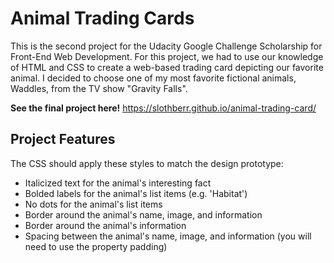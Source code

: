 # Animal Trading Cards
This is the second project for the Udacity Google Challenge Scholarship for Front-End Web Development. For this project, we had to use our knowledge of HTML and CSS to create a web-based trading card depicting our favorite animal. I decided to choose one of my most favorite fictional animals, Waddles, from the TV show "Gravity Falls". 


**See the final project here!**
https://slothberr.github.io/animal-trading-card/

## Project Features
The CSS should apply these styles to match the design prototype:
* Italicized text for the animal's interesting fact
* Bolded labels for the animal's list items (e.g. 'Habitat')
* No dots for the animal's list items
* Border around the animal's name, image, and information
* Border around the animal's information
* Spacing between the animal's name, image, and information (you will need to use the property padding)
